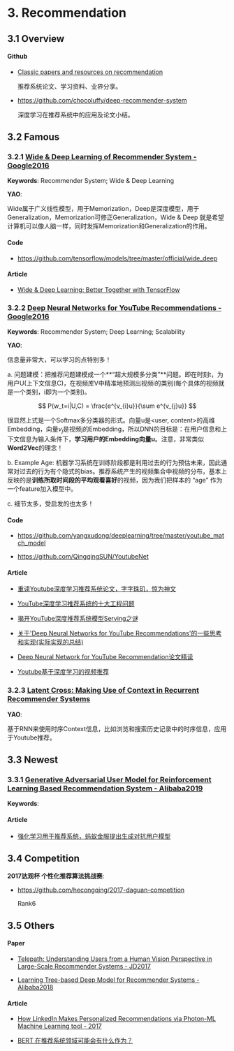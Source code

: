 
# 3. Recommendation

## 3.1 Overview

#### Github

- [Classic papers and resources on recommendation](<https://github.com/wzhe06/Reco-papers>)

    推荐系统论文、学习资料、业界分享。

- <https://github.com/chocoluffy/deep-recommender-system>

    深度学习在推荐系统中的应用及论文小结。


## 3.2 Famous

### 3.2.1 [Wide & Deep Learning of Recommender System - Google2016](https://arxiv.org/abs/1606.07792)

**Keywords**: Recommender System; Wide & Deep Learning

**YAO**:

Wide属于广义线性模型，用于Memorization，Deep是深度模型，用于Generalization，Memorization可修正Generalization，Wide & Deep 就是希望计算机可以像人脑一样，同时发挥Memorization和Generalization的作用。

#### Code

- <https://github.com/tensorflow/models/tree/master/official/wide_deep>

#### Article

- [Wide & Deep Learning: Better Together with TensorFlow](https://ai.googleblog.com/2016/06/wide-deep-learning-better-together-with.html)


### 3.2.2 [Deep Neural Networks for YouTube Recommendations - Google2016](https://research.google.com/pubs/archive/45530.pdf)

**Keywords**: Recommender System; Deep Learning; Scalability

**YAO**:

信息量非常大，可以学习的点特别多！

a. 问题建模：把推荐问题建模成一个**“超大规模多分类”**问题。即在时刻t，为用户U(上下文信息C)，在视频库V中精准地预测出视频i的类别(每个具体的视频就是一个类别，i即为一个类别)。

$$ P(w_t=i|U,C) = \frac{e^{v_{i}u}}{\sum e^{v_{j}u}} $$

很显然上式是一个Softmax多分类器的形式。向量u是\<user, content\>的高维Embedding，向量$v_j$是视频j的Embedding，所以DNN的目标是：在用户信息和上下文信息为输入条件下，**学习用户的Embedding向量u**。注意，非常类似**Word2Vec**的理念！

b. Example Age: 机器学习系统在训练阶段都是利用过去的行为预估未来，因此通常对过去的行为有个隐式的bias。推荐系统产生的视频集合中视频的分布，基本上反映的是**训练所取时间段的平均观看喜好**的视频，因为我们把样本的 “age” 作为一个feature加入模型中。

c. 细节太多，受启发的也太多！

#### Code

- <https://github.com/yangxudong/deeplearning/tree/master/youtube_match_model>

- <https://github.com/QingqingSUN/YoutubeNet>

#### Article

- [重读Youtube深度学习推荐系统论文，字字珠玑，惊为神文](https://zhuanlan.zhihu.com/p/52169807)

- [YouTube深度学习推荐系统的十大工程问题](https://zhuanlan.zhihu.com/p/52504407)

- [揭开YouTube深度推荐系统模型Serving之谜](https://zhuanlan.zhihu.com/p/61827629)

- [关于'Deep Neural Networks for YouTube Recommendations'的一些思考和实现(实际实现的总结)](https://www.jianshu.com/p/f9d2abc486c9)

- [Deep Neural Network for YouTube Recommendation论文精读](https://zhuanlan.zhihu.com/p/25343518)

- [Youtube基于深度学习的视频推荐](https://www.jianshu.com/p/19ef129fdde2)


### 3.2.3 [Latent Cross: Making Use of Context in Recurrent Recommender Systems](http://alexbeutel.com/papers/wsdm2018_latent_cross.pdf)

**YAO**:

基于RNN来使用时序Context信息，比如浏览和搜索历史记录中的时序信息，应用于Youtube推荐。


## 3.3 Newest

### 3.3.1 [Generative Adversarial User Model for Reinforcement Learning Based Recommendation System - Alibaba2019](https://arxiv.org/abs/1812.10613)

**Keywords**: 

#### Article

- [强化学习用于推荐系统，蚂蚁金服提出生成对抗用户模型](https://mp.weixin.qq.com/s?__biz=MzA3MzI4MjgzMw==&mid=2650763260&idx=3&sn=ae589196211189a8aba6f56a11e2cccb)


## 3.4 Competition

**2017达观杯 个性化推荐算法挑战赛**:

- <https://github.com/hecongqing/2017-daguan-competition>

    Rank6


## 3.5 Others

#### Paper

- [Telepath: Understanding Users from a Human Vision Perspective in Large-Scale Recommender Systems - JD2017](https://arxiv.org/abs/1709.00300)

- [Learning Tree-based Deep Model for Recommender Systems - Alibaba2018](https://arxiv.org/abs/1801.02294)


#### Article

- [How LinkedIn Makes Personalized Recommendations via Photon-ML Machine Learning tool - 2017](https://www.kdnuggets.com/2017/10/linkedin-personalized-recommendations-photon-ml.html)

- [BERT 在推荐系统领域可能会有什么作为？](https://www.zhihu.com/question/308362332)